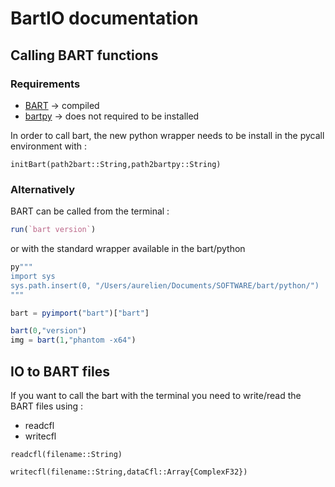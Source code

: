 # BartIO documentation


## Calling BART functions

### Requirements
 - [BART](https://github.com/mrirecon/bart) -> compiled
 - [bartpy](https://github.com/mrirecon/bartpy) -> does not required to be installed

In order to call bart, the new python wrapper needs to be install in the pycall environment with :
```@docs
initBart(path2bart::String,path2bartpy::String)
```

### Alternatively
BART can be called from the terminal :
```julia
run(`bart version`)
```
or with the standard wrapper available in the bart/python
```julia
py"""
import sys
sys.path.insert(0, "/Users/aurelien/Documents/SOFTWARE/bart/python/")
"""

bart = pyimport("bart")["bart"]

bart(0,"version")
img = bart(1,"phantom -x64")
```

## IO to BART files

If you want to call the bart with the terminal you need to write/read the BART files using  :
- readcfl
- writecfl

```@docs
readcfl(filename::String)
```

```@docs
writecfl(filename::String,dataCfl::Array{ComplexF32})
```